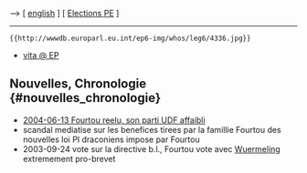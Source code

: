 \--\> \[ [ english](SwpatjfourtouEn "wikilink") \] \[ [ Elections
PE](ElectAct0405Fr "wikilink") \]

------------------------------------------------------------------------

```{=mediawiki}
{{http://wwwdb.europarl.eu.int/ep6-img/whos/leg6/4336.jpg}}
```
-   [vita @
    EP](http://wwwdb.europarl.eu.int/ep6/owa/whos_mep.data?ipid=0&ilg=FR&iucd=4336&ipolgrp=ALDE&ictry=FR&itempl=&ireturn=&imode= "wikilink")

## Nouvelles, Chronologie {#nouvelles_chronologie}

-   [ 2004-06-13 Fourtou reelu, son parti UDF
    affaibli](ElectResuFr0406Fr "wikilink")
-   scandal mediatise sur les benefices tirees par la famillie Fourtou
    des nouvelles loi PI draconiens impose par Fourtou
-   2003-09-24 vote sur la directive b.l., Fourtou vote avec [
    Wuermeling](SwpatjwuermelingEn "wikilink") extremement pro-brevet
